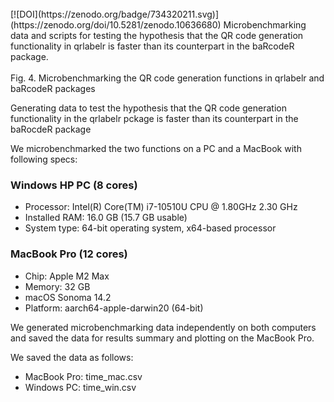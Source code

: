 <br>  
<!-- badges: start -->
[![DOI](https://zenodo.org/badge/734320211.svg)](https://zenodo.org/doi/10.5281/zenodo.10636680)
Microbenchmarking data and scripts for testing the hypothesis that the QR code generation functionality in qrlabelr is faster than its counterpart in the baRcodeR package.
<!-- badges: end -->
<br>  
<br>  
Fig. 4. Microbenchmarking the QR code generation functions in qrlabelr and baRcodeR packages

Generating data to test the hypothesis that the QR code generation functionality in the qrlabelr pckage is faster than its counterpart in the baRocdeR package

We microbenchmarked the two functions on a PC and a MacBook with following specs:
### Windows HP PC (8 cores)
- Processor:	Intel(R) Core(TM) i7-10510U CPU @ 1.80GHz   2.30 GHz
- Installed RAM:	16.0 GB (15.7 GB usable)
- System type:	64-bit operating system, x64-based processor

### MacBook Pro (12 cores)
- Chip: Apple M2 Max
- Memory: 32 GB
- macOS Sonoma 14.2
- Platform: aarch64-apple-darwin20 (64-bit)

We generated microbenchmarking data independently on both computers and saved the data for results summary and plotting on the MacBook Pro.

We saved the data as follows:
- MacBook Pro: time_mac.csv
- Windows PC: time_win.csv

